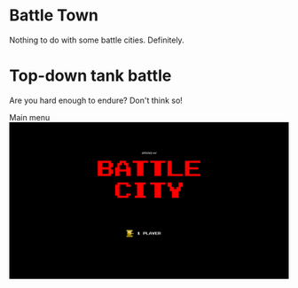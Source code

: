 # Battle Town
Nothing to do with some battle cities. Definitely.


<h1>Top-down tank battle</h1>
Are you hard enough to endure? Don't think so!

Main menu
![Image 1](./Readme/1.png)
